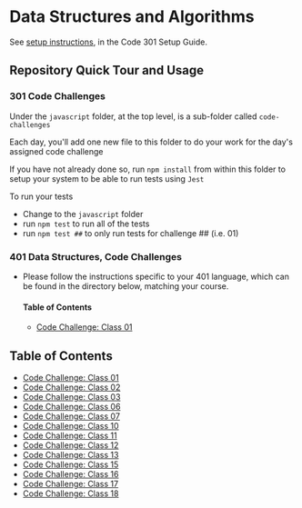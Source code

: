 # Data Structures and Algorithms

See [setup instructions](https://codefellows.github.io/setup-guide/code-301/3-code-challenges), in the Code 301 Setup Guide.

## Repository Quick Tour and Usage

### 301 Code Challenges

Under the `javascript` folder, at the top level, is a sub-folder called `code-challenges`

Each day, you'll add one new file to this folder to do your work for the day's assigned code challenge

If you have not already done so, run `npm install` from within this folder to setup your system to be able to run tests using `Jest`

To run your tests

- Change to the `javascript` folder
- run `npm test` to run all of the tests
- run `npm test ##` to only run tests for challenge ## (i.e. 01)

### 401 Data Structures, Code Challenges

- Please follow the instructions specific to your 401 language, which can be found in the directory below, matching your course.

  #### **Table of Contents**

  * [Code Challenge: Class 01](./javascript/array-reverse/README.md)
## **Table of Contents**

* [Code Challenge: Class 01](./javascript/code-challenges/array-reverse/README.md)
* [Code Challenge: Class 02](./javascript/code-challenges/array-insert-shift/README.md)
* [Code Challenge: Class 03](./javascript/code-challenges/array-binary-search/README.md)
* [Code Challenge: Class 06](./javascript/code-challenges/code-401/challenge-06/README.md)
* [Code Challenge: Class 07](./javascript/code-challenges/code-401/challenge-07/README.md)
* [Code Challenge: Class 10](./javascript/code-challenges/code-401/challenge-10/README.md)
* [Code Challenge: Class 11](./javascript/code-challenges/code-401/challenge-11/README.md)
* [Code Challenge: Class 12](./javascript/code-challenges/code-401/challenge-12/README.md)
* [Code Challenge: Class 13](./javascript/code-challenges/code-401/challenge-13/README.md)
* [Code Challenge: Class 15](./javascript/code-challenges/code-401/challenge-15/README.md)
* [Code Challenge: Class 16](./javascript/code-challenges/code-401/challenge-16/README.md)
* [Code Challenge: Class 17](./javascript/code-challenges/code-401/challenge-17/README.md)
* [Code Challenge: Class 18](./javascript/code-challenges/code-401/challenge-18/README.md)
